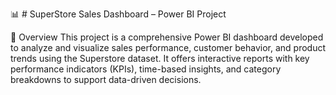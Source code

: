 📊 # SuperStore Sales Dashboard – Power BI Project

🚀 Overview
This project is a comprehensive Power BI dashboard developed to analyze and visualize sales performance, customer behavior, and product trends using the Superstore dataset. It offers interactive reports with key performance indicators (KPIs), time-based insights, and category breakdowns to support data-driven decisions.
